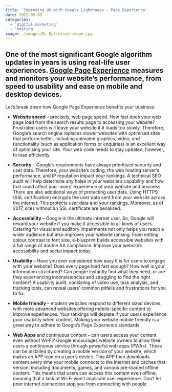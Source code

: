 ```yaml
---
title: 'Improving UX with Google Lighthouse - Page Experience'
date: 2022-05-09
categories:
  - 'digital-marketing'
  - 'hosting'
image: ./images/GL-Optimised-image.jpg
---
```


## One of the most significant Google algorithm updates in years is using real-life user experiences. [Google Page Experience](https://support.google.com/webmasters/answer/10218333?hl=en) measures and monitors your website’s performance, from speed to usability and ease on mobile and desktop devices.

Let’s break down how Google Page Experience benefits your business:

- [**Website speed**](/services/web-development/) – precisely, web page speed. How fast does your web page load from the search results page to accessing your website? Frustrated users will leave your website if it loads too slowly. Therefore, Google’s search engine replaces slower websites with optimised sites that perform better. Including animated graphics, video, and functionality (such as application forms or enquiries) is an excellent way of optimising your site. Your web code needs to stay updated, however, to load efficiently.

- **Security** – Google’s requirements have always prioritised security and user data. Therefore, your website’s coding, the web hosting server’s performance, and IP reputation impact your rankings. A technical SEO audit will help determine any holes in your website’s capability and how that could affect your users’ experience of your website and business. There are also additional ways of protecting user data. Using HTTPS (SSL certification) encrypts the user data sent from your website across the internet. This protects user data and your rankings. Moreover, as of 2017, sites without an SSL certificate are penalised.

- **Accessibility** – Google is the ultimate internet user. So, Google will reward your website if you make it accessible to all kinds of users. Catering for visual and auditory impairments not only helps you reach a wider audience but also improves your website ranking. From editing colour contrast to font size, e-blueprint builds accessible websites with a full range of double AA compliance. Improve your website’s accessibility and social impact today.

- **Usability** – Have you ever considered how easy it is for users to engage with your website? Does every page load fast enough? How well is your information structured? Can people instantly find what they need, or are they experiencing inconsistencies and struggling to find the right content? A usability audit, consisting of video use, task analysis, and tracking tools, can reveal users’ common pitfalls and frustrations for you to fix.

- **Mobile friendly** – modern websites respond to different sized devices, with more advanced websites offering mobile-specific content to improve experiences. Your rankings will deplete if your users experience poor usability when content. Making your website mobile friendly is a great way to adhere to Google’s Page Experience standards.

- **Web Apps** and continuous content – can users access your content even without Wi-Fi? Google encourages website owners to allow their users a continuous service through powerful web apps (PWAs). These can be installed by creating a mobile version of your website, which makes an APP icon on a user’s device. This APP then downloads content every time your mobile connects to the internet and caches that version, including documents, games, and various pre-loaded offline content. This means that users can access this content even offline, meaning that a lack of Wi-Fi won’t implicate user experience. Don’t let poor internet connection stop you from connecting with people.
